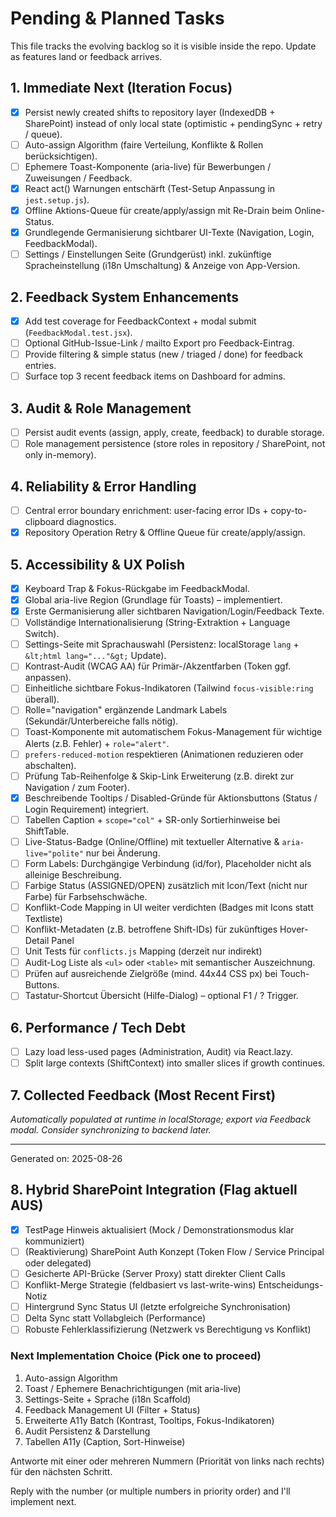 # Pending & Planned Tasks

This file tracks the evolving backlog so it is visible inside the repo. Update as features land or feedback arrives.

## 1. Immediate Next (Iteration Focus)

- [x] Persist newly created shifts to repository layer (IndexedDB + SharePoint) instead of only local state (optimistic + pendingSync + retry / queue).
- [ ] Auto-assign Algorithm (faire Verteilung, Konflikte & Rollen berücksichtigen).
- [ ] Ephemere Toast-Komponente (aria-live) für Bewerbungen / Zuweisungen / Feedback.
- [x] React act() Warnungen entschärft (Test-Setup Anpassung in `jest.setup.js`).
- [x] Offline Aktions-Queue für create/apply/assign mit Re-Drain beim Online-Status.
- [x] Grundlegende Germanisierung sichtbarer UI-Texte (Navigation, Login, FeedbackModal).
- [ ] Settings / Einstellungen Seite (Grundgerüst) inkl. zukünftige Spracheinstellung (i18n Umschaltung) & Anzeige von App-Version.

## 2. Feedback System Enhancements

- [x] Add test coverage for FeedbackContext + modal submit (`FeedbackModal.test.jsx`).
- [ ] Optional GitHub-Issue-Link / mailto Export pro Feedback-Eintrag.
- [ ] Provide filtering & simple status (new / triaged / done) for feedback entries.
- [ ] Surface top 3 recent feedback items on Dashboard for admins.

## 3. Audit & Role Management

- [ ] Persist audit events (assign, apply, create, feedback) to durable storage.
- [ ] Role management persistence (store roles in repository / SharePoint, not only in-memory).

## 4. Reliability & Error Handling

- [ ] Central error boundary enrichment: user-facing error IDs + copy-to-clipboard diagnostics.
- [x] Repository Operation Retry & Offline Queue für create/apply/assign.

## 5. Accessibility & UX Polish

- [x] Keyboard Trap & Fokus-Rückgabe im FeedbackModal.
- [x] Global aria-live Region (Grundlage für Toasts) – implementiert.
- [x] Erste Germanisierung aller sichtbaren Navigation/Login/Feedback Texte.
- [ ] Vollständige Internationalisierung (String-Extraktion + Language Switch).
- [ ] Settings-Seite mit Sprachauswahl (Persistenz: localStorage `lang` + `&lt;html lang="..."&gt;` Update).
- [ ] Kontrast-Audit (WCAG AA) für Primär-/Akzentfarben (Token ggf. anpassen).
- [ ] Einheitliche sichtbare Fokus-Indikatoren (Tailwind `focus-visible:ring` überall).
- [ ] Rolle="navigation" ergänzende Landmark Labels (Sekundär/Unterbereiche falls nötig).
- [ ] Toast-Komponente mit automatischem Fokus-Management für wichtige Alerts (z.B. Fehler) + `role="alert"`.
- [ ] `prefers-reduced-motion` respektieren (Animationen reduzieren oder abschalten).
- [ ] Prüfung Tab-Reihenfolge & Skip-Link Erweiterung (z.B. direkt zur Navigation / zum Footer).
- [x] Beschreibende Tooltips / Disabled-Gründe für Aktionsbuttons (Status / Login Requirement) integriert.
- [ ] Tabellen Caption + `scope="col"` + SR-only Sortierhinweise bei ShiftTable.
- [ ] Live-Status-Badge (Online/Offline) mit textueller Alternative & `aria-live="polite"` nur bei Änderung.
- [ ] Form Labels: Durchgängige Verbindung (id/for), Placeholder nicht als alleinige Beschreibung.
- [ ] Farbige Status (ASSIGNED/OPEN) zusätzlich mit Icon/Text (nicht nur Farbe) für Farbsehschwäche.
- [ ] Konflikt-Code Mapping in UI weiter verdichten (Badges mit Icons statt Textliste)
- [ ] Konflikt-Metadaten (z.B. betroffene Shift-IDs) für zukünftiges Hover-Detail Panel
- [ ] Unit Tests für `conflicts.js` Mapping (derzeit nur indirekt)
- [ ] Audit-Log Liste als `<ul>` oder `<table>` mit semantischer Auszeichnung.
- [ ] Prüfen auf ausreichende Zielgröße (mind. 44x44 CSS px) bei Touch-Buttons.
- [ ] Tastatur-Shortcut Übersicht (Hilfe-Dialog) – optional F1 / ? Trigger.

## 6. Performance / Tech Debt

- [ ] Lazy load less-used pages (Administration, Audit) via React.lazy.
- [ ] Split large contexts (ShiftContext) into smaller slices if growth continues.

## 7. Collected Feedback (Most Recent First)

_Automatically populated at runtime in localStorage; export via Feedback modal. Consider synchronizing to backend later._

---

Generated on: 2025-08-26

## 8. Hybrid SharePoint Integration (Flag aktuell AUS)

- [x] TestPage Hinweis aktualisiert (Mock / Demonstrationsmodus klar kommuniziert)
- [ ] (Reaktivierung) SharePoint Auth Konzept (Token Flow / Service Principal oder delegated)
- [ ] Gesicherte API-Brücke (Server Proxy) statt direkter Client Calls
- [ ] Konflikt-Merge Strategie (feldbasiert vs last-write-wins) Entscheidungs-Notiz
- [ ] Hintergrund Sync Status UI (letzte erfolgreiche Synchronisation)
- [ ] Delta Sync statt Vollabgleich (Performance)
- [ ] Robuste Fehlerklassifizierung (Netzwerk vs Berechtigung vs Konflikt)

### Next Implementation Choice (Pick one to proceed)

1. Auto-assign Algorithm
2. Toast / Ephemere Benachrichtigungen (mit aria-live)
3. Settings-Seite + Sprache (i18n Scaffold)
4. Feedback Management UI (Filter + Status)
5. Erweiterte A11y Batch (Kontrast, Tooltips, Fokus-Indikatoren)
6. Audit Persistenz & Darstellung
7. Tabellen A11y (Caption, Sort-Hinweise)

Antworte mit einer oder mehreren Nummern (Priorität von links nach rechts) für den nächsten Schritt.

Reply with the number (or multiple numbers in priority order) and I'll implement next.

